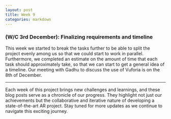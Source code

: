 ```yaml
---
layout: post
title: Week 9
categories: markdown
---
```


### (W/C  3rd December): Finalizing requirements and timeline ###

This week we started to break the tasks further to be able to split the project evenly among us so that we could start to work in parallel. Furthermore, we completed an estimate on the amount of time that each task should approximately take, so that we can start to get a general idea of a timeline. Our meeting with Gadhu to discuss the use of Vuforia is on the 8th of December.

---

Each week of this project brings new challenges and learnings, and these blog posts serve as a chronicle of our progress. They highlight not just our achievements but the collaborative and iterative nature of developing a state-of-the-art AR project. Stay tuned for more updates as we continue to navigate this exciting journey.